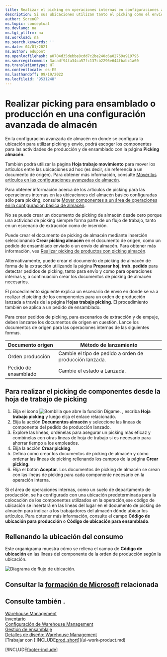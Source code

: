 ```yaml
---
title: Realizar el picking en operaciones internas en configuraciones avanzadas de almacén
description: Si sus ubicaciones utilizan tanto el picking como el envío, seleccione componentes para las actividades de producción y montaje en la página Picking en almacén.
author: SorenGP
ms.topic: conceptual
ms.devlang: na
ms.tgt_pltfrm: na
ms.workload: na
ms.search.keywords: ''
ms.date: 04/01/2021
ms.author: edupont
ms.openlocfilehash: a0704d35debbe8cdd7c2be240c6a02759a919795
ms.sourcegitcommit: 3acadf94fa34ca57fc137cb2296e644fbabc1a60
ms.translationtype: HT
ms.contentlocale: es-ES
ms.lasthandoff: 09/19/2022
ms.locfileid: "9531248"
---
```

# <a name="pick-for-production-or-assembly-in-advanced-warehouse-configurations"></a>Realizar picking para ensamblado o producción en una configuración avanzada de almacén

En la configuración avanzada de almacén en donde se configura la ubicación para utilizar picking y envío, podrá escoger los componentes para las actividades de producción y de ensamblado con la página **Picking almacén**.  

También podrá utilizar la página **Hoja trabajo movimiento** para mover los artículos entre las ubicaciones ad hoc (es decir, sin referencia a un documento de origen). Para obtener más información, consulte [Mover los artículos en las configuraciones avanzadas de almacén](warehouse-how-to-move-items-in-advanced-warehousing.md).  

Para obtener información acerca de los artículos de picking para las operaciones internas en las ubicaciones del almacén básico configuradas sólo para picking, consulte [Mover componentes a un área de operaciones en la configuración básica de almacén](warehouse-how-to-move-components-to-an-operation-area-in-basic-warehousing.md).  

No se puede crear un documento de picking de almacén desde cero porque una actividad de picking siempre forma parte de un flujo de trabajo, tanto en un escenario de extracción como de inserción.  

Puede crear el documento de picking de almacén mediante inserción seleccionando **Crear picking almacén** en el documento de origen, como un pedido de ensamblado enviado o un envío de almacén. Para obtener más información, vea [Realizar picking de productos con picking almacén](warehouse-how-to-pick-items-for-warehouse-shipment.md).  

Alternativamente, puede crear el documento de picking de almacén de forma de la extracción utilizando la página **Preparar hoj. trab. pedido** para detectar pedidos de picking, tanto para envío y como para operaciones internas y, a continuación crear los documentos de picking de almacén necesarios.  

El procedimiento siguiente explica un escenario de envío en donde se va a realizar el picking de los componentes para un orden de producción lanzada a través de la página **Hojas trabajo picking**. El procedimiento también se aplica a un pedido de ensamblado.  

Para crear pedidos de picking, para escenarios de extracción y de empuje, deben lanzarse los documentos de origen en cuestión. Lance los documentos de origen para las operaciones internas de las siguientes formas.  

|Documento origen|Método de lanzamiento|  
|---------------------|--------------------|  
|Orden producción|Cambie el tipo de pedido a orden de producción lanzada.|  
|Pedido de ensamblado|Cambie el estado a Lanzada.|  

## <a name="to-pick-components-using-the-pick-worksheet"></a>Para realizar el picking de componentes desde la hoja de trabajo de picking

1.  Elija el icono ![Bombilla que abre la función Dígame.](media/ui-search/search_small.png "Dígame qué desea hacer") , escriba **Hoja trabajo picking** y luego elija el enlace relacionado.  
2.  Elija la acción **Documentos almacén** y seleccione las líneas de componente del pedido de producción lanzado.  
3.  Explore las líneas, ordénelas para asegurar un picking más eficaz y combínelas con otras líneas de hoja de trabajo si es necesario para ahorrar tiempo a los empleados.  
4.  Elija la acción **Crear picking**.  
5.  Defina cómo crear los documentos de picking de almacén y cómo ordenar las líneas de picking rellenando los campos de la página **Crear picking**.  
6.  Elija el botón **Aceptar**. Los documentos de picking de almacén se crean con las líneas de picking para cada componente necesario en la operación interna.  

Si el área de operaciones internas, como un suelo de departamento de producción, se ha configurado con una ubicación predeterminada para la colocación de los componentes utilizados en la operación,ese código de ubicación se insertará en las líneas del lugar en el documento de picking de almacén para indicar a los trabajadores del almacén dónde ubicar los artículos. Para obtener más información, consulte el campo **Código de ubicación para producción** o **Código de ubicación para ensamblado**.

## <a name="filling-the-consumption-bin"></a>Rellenando la ubicación del consumo

Este organigrama muestra cómo se rellena el campo de **Código de ubicación** en las líneas del componente de la orden de producción según la ubicación.

![Diagrama de flujo de ubicación.](media/binflow.png "BinFlow")  

## <a name="see-related-microsoft-training"></a>Consultar la [formación de Microsoft](/training/paths/pick-ship-items-business-central/) relacionada

## <a name="see-also"></a>Consulte también .

[Warehouse Management](warehouse-manage-warehouse.md)  
[Inventario](inventory-manage-inventory.md)  
[Configuración de Warehouse Management](warehouse-setup-warehouse.md)  
[Gestión de ensamblaje](assembly-assemble-items.md)  
[Detalles de diseño: Warehouse Management](design-details-warehouse-management.md)  
[Trabajar con [!INCLUDE[prod_short](includes/prod_short.md)]](ui-work-product.md)


[!INCLUDE[footer-include](includes/footer-banner.md)]
